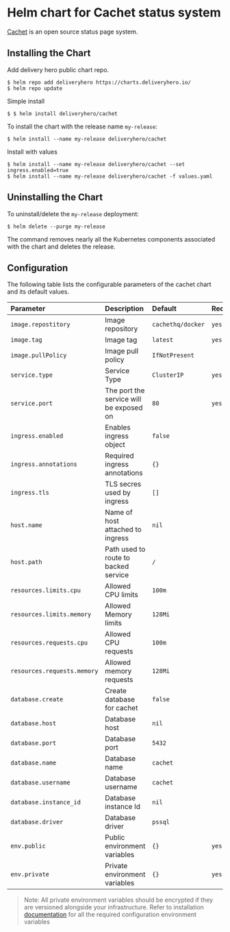 # Helm chart for Cachet status system

[Cachet](https://cachethq.io/) is an open source status page system.

## Installing the Chart
Add delivery hero public chart repo.
```console
$ helm repo add deliveryhero https://charts.deliveryhero.io/
$ helm repo update
```
Simple install
```console
$ $ helm install deliveryhero/cachet
```
To install the chart with the release name `my-release`:

```console
$ helm install --name my-release deliveryhero/cachet
```
Install with values
```console
$ helm install --name my-release deliveryhero/cachet --set ingress.enabled=true
$ helm install --name my-release deliveryhero/cachet -f values.yaml
```
## Uninstalling the Chart

To uninstall/delete the `my-release` deployment:

```console
$ helm delete --purge my-release
```

The command removes nearly all the Kubernetes components associated with the
chart and deletes the release.

## Configuration

The following table lists the configurable parameters of the cachet chart and its default values.

| Parameter                 | Description                             | Default                | Required |
|:------------------------- |:--------------------------------------- | :--------------------- |:-------- |
|`image.repostitory`        | Image repository                        | `cachethq/docker`      | `yes`    |
|`image.tag`                | Image tag                               | `latest`               | `yes`    |
|`image.pullPolicy`         | Image pull policy                       | `IfNotPresent`         |          |
|`service.type`             | Service Type                            | `ClusterIP`            | `yes`    |
|`service.port`             | The port the service will be exposed on | `80`                   | `yes`    |
|`ingress.enabled`          | Enables ingress object                  | `false`                |          |
|`ingress.annotations`      | Required ingress annotations            | `{}`                   |          |
|`ingress.tls`              | TLS secres used by ingress              | `[]`                   |          |
|`host.name`                | Name of host attached to ingress        | `nil`                  |          |
|`host.path`                | Path used to route to backed service    | `/`                    |          |
|`resources.limits.cpu`     | Allowed CPU limits                      | `100m`                 |          |
|`resources.limits.memory`  | Allowed Memory limits                   | `128Mi`                |          |
|`resources.requests.cpu`   | Allowed CPU requests                    | `100m`                 |          |
|`resources.requests.memory`| Allowed memory requests                 | `128Mi`                |          |
|`database.create`          | Create database for cachet              | `false`                |          |
|`database.host`            | Database host                           | `nil`                  |          |
|`database.port`            | Database port                           | `5432`                 |          |
|`database.name`            | Database name                           | `cachet`               |          |
|`database.username`        | Database username                       | `cachet`               |          |
|`database.instance_id`     | Database instance Id                    | `nil`                  |          |
|`database.driver`          | Database driver                         | `pssql`                |          |
|`env.public`               | Public environment variables            | `{}`                   | `yes`    |
|`env.private`              | Private environment variables           | `{}`                   | `yes`    |

> Note: All private environment variables should be encrypted if they are versioned alongside your infrastructure. Refer to installation [documentation](https://docs.cachethq.io/docs/installing-cachet) for all the required configuration environment variables
